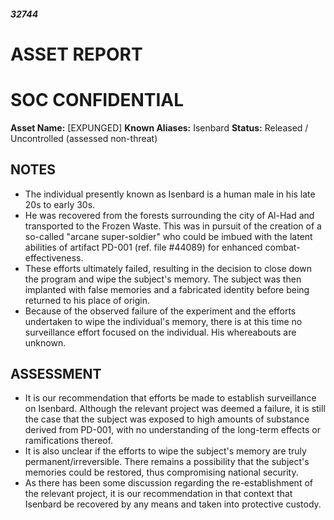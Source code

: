 ##### 32744

# ASSET REPORT

# SOC CONFIDENTIAL

**Asset Name:** \[EXPUNGED]
**Known Aliases:** Isenbard
**Status:** Released / Uncontrolled (assessed non-threat)

## NOTES
- The individual presently known as Isenbard is a human male in his late 20s to early 30s.
- He was recovered from the forests surrounding the city of Al-Had and transported to the Frozen Waste. This was in pursuit of the creation of a so-called "arcane super-soldier" who could be imbued with the latent abilities of artifact PD-001 (ref. file #44089) for enhanced combat-effectiveness. 
- These efforts ultimately failed, resulting in the decision to close down the program and wipe the subject's memory. The subject was then implanted with false memories and a fabricated identity before being returned to his place of origin. 
- Because of the observed failure of the experiment and the efforts undertaken to wipe the individual's memory, there is at this time no surveillance effort focused on the individual. His whereabouts are unknown.

## ASSESSMENT
- It is our recommendation that efforts be made to establish surveillance on Isenbard. Although the relevant project was deemed a failure, it is still the case that the subject was exposed to high amounts of substance derived from PD-001, with no understanding of the long-term effects or ramifications thereof.
- It is also unclear if the efforts to wipe the subject's memory are truly permanent/irreversible. There remains a possibility that the subject's memories could be restored, thus compromising national security.
- As there has been some discussion regarding the re-establishment of the relevant project, it is our recommendation in that context that Isenbard be recovered by any means and taken into protective custody. 